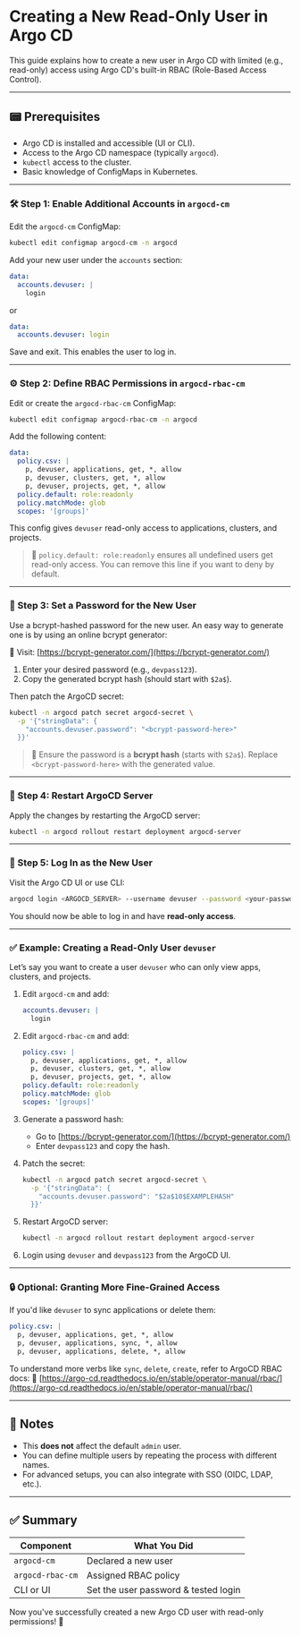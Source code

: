 # Creating a New Read-Only User in Argo CD

This guide explains how to create a new user in Argo CD with limited (e.g., read-only) access using Argo CD's built-in RBAC (Role-Based Access Control).

---

## 📟 Prerequisites

* Argo CD is installed and accessible (UI or CLI).
* Access to the Argo CD namespace (typically `argocd`).
* `kubectl` access to the cluster.
* Basic knowledge of ConfigMaps in Kubernetes.

---

### 🛠️ Step 1: Enable Additional Accounts in `argocd-cm`

Edit the `argocd-cm` ConfigMap:

```bash
kubectl edit configmap argocd-cm -n argocd
```

Add your new user under the `accounts` section:

```yaml
data:
  accounts.devuser: |
    login
```
or
```yaml
data:
  accounts.devuser: login
```

Save and exit. This enables the user to log in.

---

### ⚙️ Step 2: Define RBAC Permissions in `argocd-rbac-cm`

Edit or create the `argocd-rbac-cm` ConfigMap:

```bash
kubectl edit configmap argocd-rbac-cm -n argocd
```

Add the following content:

```yaml
data:
  policy.csv: |
    p, devuser, applications, get, *, allow
    p, devuser, clusters, get, *, allow
    p, devuser, projects, get, *, allow
  policy.default: role:readonly
  policy.matchMode: glob
  scopes: '[groups]'
```

This config gives `devuser` read-only access to applications, clusters, and projects.

> 📀 `policy.default: role:readonly` ensures all undefined users get read-only access. You can remove this line if you want to deny by default.

---

### 🔐 Step 3: Set a Password for the New User

Use a bcrypt-hashed password for the new user. An easy way to generate one is by using an online bcrypt generator:

🔗 Visit: [https://bcrypt-generator.com/](https://bcrypt-generator.com/)

1. Enter your desired password (e.g., `devpass123`).
2. Copy the generated bcrypt hash (should start with `$2a$`).

Then patch the ArgoCD secret:

```bash
kubectl -n argocd patch secret argocd-secret \
  -p '{"stringData": {
    "accounts.devuser.password": "<bcrypt-password-here>"
  }}'
```

> 📌 Ensure the password is a **bcrypt hash** (starts with `$2a$`). Replace `<bcrypt-password-here>` with the generated value.

---

### 🔄 Step 4: Restart ArgoCD Server

Apply the changes by restarting the ArgoCD server:

```bash
kubectl -n argocd rollout restart deployment argocd-server
```

---

### 🧪 Step 5: Log In as the New User

Visit the Argo CD UI or use CLI:

```bash
argocd login <ARGOCD_SERVER> --username devuser --password <your-password>
```

You should now be able to log in and have **read-only access**.

---

### ✅ Example: Creating a Read-Only User `devuser`

Let’s say you want to create a user `devuser` who can only view apps, clusters, and projects.

1. Edit `argocd-cm` and add:

   ```yaml
   accounts.devuser: |
     login
   ```

2. Edit `argocd-rbac-cm` and add:

   ```yaml
   policy.csv: |
     p, devuser, applications, get, *, allow
     p, devuser, clusters, get, *, allow
     p, devuser, projects, get, *, allow
   policy.default: role:readonly
   policy.matchMode: glob
   scopes: '[groups]'
   ```

3. Generate a password hash:

   * Go to [https://bcrypt-generator.com/](https://bcrypt-generator.com/)
   * Enter `devpass123` and copy the hash.

4. Patch the secret:

   ```bash
   kubectl -n argocd patch secret argocd-secret \
     -p '{"stringData": {
       "accounts.devuser.password": "$2a$10$EXAMPLEHASH"
     }}'
   ```

5. Restart ArgoCD server:

   ```bash
   kubectl -n argocd rollout restart deployment argocd-server
   ```

6. Login using `devuser` and `devpass123` from the ArgoCD UI.

---

### 🔒 Optional: Granting More Fine-Grained Access

If you'd like `devuser` to sync applications or delete them:

```yaml
policy.csv: |
  p, devuser, applications, get, *, allow
  p, devuser, applications, sync, *, allow
  p, devuser, applications, delete, *, allow
```

To understand more verbs like `sync`, `delete`, `create`, refer to ArgoCD RBAC docs:
🔗 [https://argo-cd.readthedocs.io/en/stable/operator-manual/rbac/](https://argo-cd.readthedocs.io/en/stable/operator-manual/rbac/)

---

## 📛 Notes

* This **does not** affect the default `admin` user.
* You can define multiple users by repeating the process with different names.
* For advanced setups, you can also integrate with SSO (OIDC, LDAP, etc.).

---

## ✅ Summary

| Component        | What You Did                         |
| ---------------- | ------------------------------------ |
| `argocd-cm`      | Declared a new user                  |
| `argocd-rbac-cm` | Assigned RBAC policy                 |
| CLI or UI        | Set the user password & tested login |

Now you've successfully created a new Argo CD user with read-only permissions! 🎉
